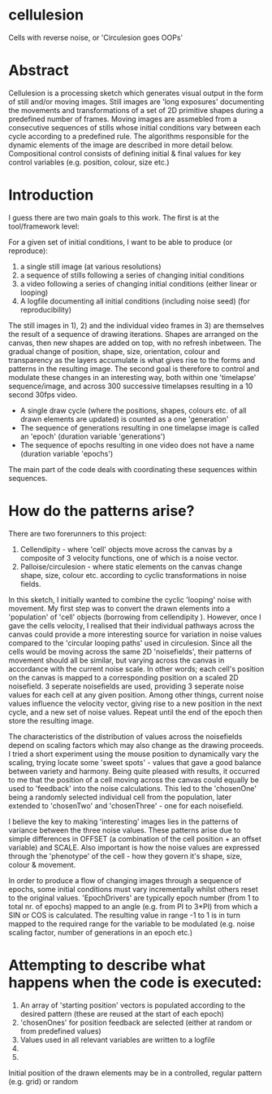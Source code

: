 # cellulesion
Cells with reverse noise, or 'Circulesion goes OOPs'

# Abstract
Cellulesion is a processing sketch which generates visual output in the form of still and/or moving images.
Still images are 'long exposures' documenting the movements and transformations of a set of 2D primitive shapes during a predefined number of frames.
Moving images are assmebled from a consecutive sequences of stills whose initial conditions vary between each cycle according to a predefined rule.
The algorithms responsible for the dynamic elements of the image are described in more detail below.
Compositional control consists of defining initial & final values for key control variables (e.g. position, colour, size etc.)

# Introduction

I guess there are two main goals to this work.
The first is at the tool/framework level:

For a given set of initial conditions, I want to be able to produce (or reproduce):
1) a single still image (at various resolutions)
2) a sequence of stills following a series of changing initial conditions
3) a video following a series of changing initial conditions (either linear or looping)
4) A logfile documenting all initial conditions (including noise seed) (for reproducibility)

The still images in 1), 2) and the individual video frames in 3) are themselves the result of a sequence of drawing iterations. Shapes are arranged on the canvas, then new shapes are added on top, with no refresh inbetween. The gradual change of position, shape, size, orientation, colour and transparency as the layers accumulate is what gives rise to the forms and patterns in the resulting image. The second goal is therefore to control and modulate these changes in an interesting way, both within one 'timelapse' sequence/image, and across 300 successive timelapses resulting in a 10 second 30fps video.

* A single draw cycle (where the positions, shapes, colours etc. of all drawn elements are updated) is counted as a one 'generation'
* The sequence of generations resulting in one timelapse image is called an 'epoch' (duration variable 'generations')
* The sequence of epochs resulting in one video does not have a name (duration variable 'epochs')

The main part of the code deals with coordinating these sequences within sequences.

# How do the patterns arise?

There are two forerunners to this project:
1) Cellendipity - where 'cell' objects move across the canvas by a composite of 3 velocity functions, one of which is a noise vector.
2) Palloise/circulesion - where static elements on the canvas change shape, size, colour etc. according to cyclic transformations in noise fields.

In this sketch, I initially wanted to combine the cyclic 'looping' noise with movement. My first step was to convert the drawn elements into a 'population' of 'cell' objects (borrowing from cellendipity ). However, once I gave the cells velocity, I realised that their individual pathways across the canvas could provide a more interesting source for variation in noise values compared to the 'circular looping paths' used in circulesion. Since all the cells would be moving across the same 2D 'noisefields', their patterns of movement should all be similar, but varying across the canvas in accordance with the current noise scale. In other words; each cell's position on the canvas is mapped to a corresponding position on a scaled 2D noisefield. 3 seperate noisefields are used, providing 3 seperate noise values for each cell at any given position. Among other things, current noise values influence the velocity vector, giving rise to a new position in the next cycle, and a new set of noise values. Repeat until the end of the epoch then store the resulting image.

The characteristics of the distribution of values across the noisefields depend on scaling factors which may also change as the drawing proceeds. I tried a short experiment using the mouse position to dynamically vary the scaling, trying locate some 'sweet spots' - values that gave a good balance between variety and harmony. Being quite pleased with results, it occurred to me that the position of a cell moving across the canvas could equally be used to 'feedback' into the noise calculations. This led to the 'chosenOne' being a randomly selected individual cell from the population, later extended to 'chosenTwo' and 'chosenThree' - one for each noisefield.

I believe the key to making 'interesting' images lies in the patterns of variance between the three noise values. These patterns arise due to simple differences in OFFSET (a combination of the cell position + an offset variable) and SCALE. Also important is how the noise values are expressed through the 'phenotype' of the cell - how they govern it's shape, size, colour & movement.

In order to produce a flow of changing images through a sequence of epochs, some initial conditions must vary incrementally whilst others reset to the original values. 'EpochDrivers' are typically epoch number (from 1 to total nr. of epochs) mapped to an angle (e.g. from PI to 3*PI) from which a SIN or COS is calculated. The resulting value in range -1 to 1 is in turn mapped to the required range for the variable to be modulated (e.g. noise scaling factor, number of generations in an epoch etc.)

# Attempting to describe what happens when the code is executed:
1) An array of 'starting position' vectors is populated according to the desired pattern (these are reused at the start of each epoch)
2) 'chosenOnes' for position feedback are selected (either at random or from predefined values)
3) Values used in all relevant variables are written to a logfile
4) 
5) 



Initial position of the drawn elements may be in a controlled, regular pattern (e.g. grid) or random

